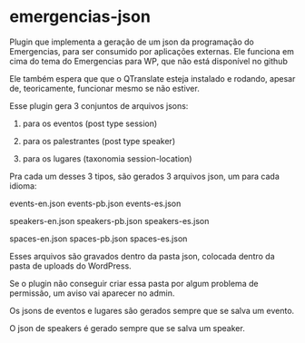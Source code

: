 # emergencias-json
Plugin que implementa a geração de um json da programação do Emergencias, para ser consumido por aplicações externas. Ele funciona em cima do tema do Emergencias para WP, que não está disponível no github

Ele também espera que que o QTranslate esteja instalado e rodando, apesar de, teoricamente, funcionar mesmo se não estiver.

Esse plugin gera 3 conjuntos de arquivos jsons: 

1. para os eventos (post type session)

2. para os palestrantes (post type speaker)

3. para os lugares (taxonomia session-location)

Pra cada um desses 3 tipos, são gerados 3 arquivos json, um para cada idioma:

events-en.json
events-pb.json
events-es.json

speakers-en.json
speakers-pb.json
speakers-es.json

spaces-en.json
spaces-pb.json
spaces-es.json

Esses arquivos são gravados dentro da pasta json, colocada dentro da pasta de uploads do WordPress.

Se o plugin não conseguir criar essa pasta por algum problema de permissão, um aviso vai aparecer no admin.

Os jsons de eventos e lugares são gerados sempre que se salva um evento.

O json de speakers é gerado sempre que se salva um speaker.

